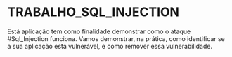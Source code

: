 # TRABALHO_SQL_INJECTION
Está aplicação tem como finalidade demonstrar como o ataque #Sql_Injection funciona. Vamos demonstrar, na prática, como identificar se a sua aplicação esta vulnerável, e como remover essa vulnerabilidade.
